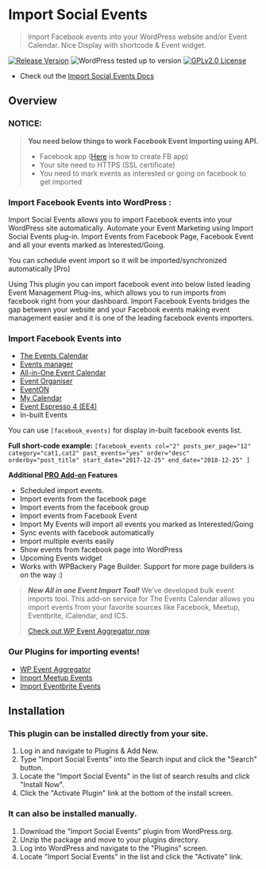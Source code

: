 # Import Social Events

> Import Facebook events into your WordPress website and/or Event Calendar. Nice Display with shortcode & Event widget.

[![Release Version](https://img.shields.io/github/v/release/xylusthemes/import-facebook-events.svg)](https://github.com/xylusthemes/import-facebook-events/releases/latest)
![WordPress tested up to version](https://img.shields.io/badge/WordPress-v5.8%20tested-success.svg)
[![GPLv2.0 License](https://img.shields.io/github/license/xylusthemes/import-facebook-events.svg)](https://github.com/xylusthemes/import-facebook-events/blob/master/LICENSE.txt)

* Check out the [Import Social Events Docs](https://docs.xylusthemes.com/docs/import-facebook-events/)

## Overview

### NOTICE:
>**You need below things to work Facebook Event Importing using API.**
>
>* Facebook app ([Here](http://docs.xylusthemes.com/docs/import-facebook-events/creating-facebook-application/) is how to create FB app)
>* Your site need to HTTPS (SSL certificate)
>* You need to mark events as interested or going on facebook to get imported

### Import Facebook Events into WordPress :

Import Social Events allows you to import Facebook events into your WordPress site automatically. Automate your Event Marketing using Import Social Events plug-in. Import Events from Facebook Page, Facebook Event and all your events marked as Interested/Going.

You can schedule event import so it will be imported/synchronized automatically [Pro]

Using This plugin you can import facebook event into below listed leading Event Management Plug-ins, which allows you to run imports from facebook right from your dashboard.  Import Facebook Events bridges the gap between your website and your Facebook events making event management easier and it is one of the leading facebook events importers.

### Import Facebook Events into

* [The Events Calendar](https://wordpress.org/plugins/the-events-calendar/)
* [Events manager](https://wordpress.org/plugins/events-manager/)
* [All-in-One Event Calendar](https://wordpress.org/plugins/all-in-one-event-calendar/)
* [Event Organiser](https://wordpress.org/plugins/event-organiser/)
* [EventON](https://codecanyon.net/item/eventon-wordpress-event-calendar-plugin/1211017)
* [My Calendar](https://wordpress.org/plugins/my-calendar/)
* [Event Espresso 4 (EE4)](https://wordpress.org/plugins/event-espresso-decaf/)
* In-built Events

You can use `[facebook_events]` for display in-built facebook events list.

<strong>Full short-code example:</strong> 
`[facebook_events col="2" posts_per_page="12" category="cat1,cat2" past_events="yes" order="desc" orderby="post_title" start_date="2017-12-25" end_date="2018-12-25" ]`

**Additional [PRO Add-on](https://xylusthemes.com/plugins/import-facebook-events/?utm_source=githubrepo&utm_campaign=FacebookEvents&utm_medium=readme&utm_content=githubrepo-readme) Features**

* Scheduled import events.
* Import events from the facebook page 
* Import events from the facebook group
* Import events from Facebook Event
* Import My Events will import all events you marked as Interested/Going 
* Sync events with facebook automatically
* Import multiple events easily
* Show events from facebook page into WordPress
* Upcoming Events widget
* Works with WPBackery Page Builder. Support for more page builders is on the way :)

>***New All in one Event Import Tool!***
>We’ve developed bulk event imports tool. This add-on service for The Events Calendar allows you import events from your favorite sources like Facebook, Meetup, Eventbrite, iCalendar, and ICS.
>
>[Check out WP Event Aggregator now](https://wordpress.org/plugins/wp-event-aggregator/).
>

 
### Our Plugins for importing events!

* [WP Event Aggregator](https://wordpress.org/plugins/wp-event-aggregator/)
* [Import Meetup Events](https://wordpress.org/plugins/import-meetup-events/)
* [Import Eventbrite Events](https://wordpress.org/plugins/import-eventbrite-events/)

## Installation

### This plugin can be installed directly from your site.

1. Log in and navigate to Plugins & Add New.
2. Type "Import Social Events" into the Search input and click the "Search" button.
3. Locate the "Import Social Events" in the list of search results and click "Install Now".
4. Click the "Activate Plugin" link at the bottom of the install screen.

### It can also be installed manually.

1. Download the "Import Social Events" plugin from WordPress.org.
2. Unzip the package and move to your plugins directory.
3. Log into WordPress and navigate to the "Plugins" screen.
4. Locate "Import Social Events" in the list and click the "Activate" link.
